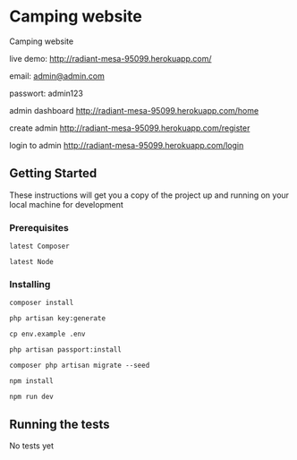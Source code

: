 # Camping website

Camping website

live demo: http://radiant-mesa-95099.herokuapp.com/

email: admin@admin.com

passwort: admin123

admin dashboard http://radiant-mesa-95099.herokuapp.com/home

create admin http://radiant-mesa-95099.herokuapp.com/register

login to admin http://radiant-mesa-95099.herokuapp.com/login

## Getting Started

These instructions will get you a copy of the project up and running on your local machine for development

### Prerequisites

```
latest Composer
```
```
latest Node
```

### Installing

```
composer install
```
```
php artisan key:generate
```
```
cp env.example .env
```
```
php artisan passport:install
```

```
composer php artisan migrate --seed
```
```
npm install
```
```
npm run dev
```
## Running the tests

No tests yet
